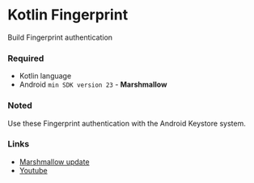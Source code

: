 # Kotlin Fingerprint
Build Fingerprint authentication



### Required
- Kotlin language 
- Android `min SDK version 23` - **Marshmallow**

### Noted
Use these Fingerprint authentication with the Android Keystore system.
### Links 
 - [Marshmallow update](https://developer.android.com/about/versions/marshmallow/android-6.0?hl=en)
 - [Youtube](https://www.youtube.com/watch?v=dI9TItdw83U)